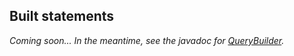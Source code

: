 ## Built statements

*Coming soon... In the meantime, see the javadoc for [QueryBuilder].*

[QueryBuilder]: http://docs.datastax.com/en/drivers/java/2.1/com/datastax/driver/core/querybuilder/QueryBuilder.html